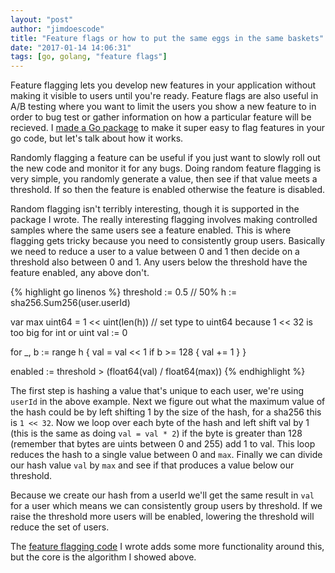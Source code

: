 ```yaml
---
layout: "post"
author: "jimdoescode"
title: "Feature flags or how to put the same eggs in the same baskets"
date: "2017-01-14 14:06:31"
tags: [go, golang, "feature flags"]
---
```


Feature flagging lets you develop new features in your application without making it visible to users until you're ready. 
Feature flags are also useful in A/B testing where you want to limit the users you show a new feature to in order to bug test
or gather information on how a particular feature will be recieved. I [made a Go  package](https://github.com/jimdoescode/feature) 
to make it super easy to flag features in your go code, but let's talk about how it works. 

Randomly flagging a feature can be useful if you just want to slowly roll out the new code and monitor it for any bugs. Doing random
feature flagging is very simple, you randomly generate a value, then see if that value meets a threshold. If so then the feature is
enabled otherwise the feature is disabled. 

Random flagging isn't terribly interesting, though it is supported in the package I wrote. The really interesting flagging involves 
making controlled samples where the same users see a feature enabled. This is where flagging gets tricky because you need to consistently
group users. Basically we need to reduce a user to a value between 0 and 1 then decide on a threshold also between 0 and 1. Any users
below the threshold have the feature enabled, any above don't. 

{% highlight go linenos %}
threshold := 0.5 // 50%
h := sha256.Sum256(user.userId)

var max uint64 = 1 << uint(len(h)) // set type to uint64 because 1 << 32 is too big for int or uint
val := 0

for _, b := range h {
    val = val << 1
    if b >= 128 {
        val += 1
    }
}

enabled := threshold > (float64(val) / float64(max))
{% endhighlight %}

The first step is hashing a value that's unique to each user, we're using `userId` in the above example. Next we figure out
what the maximum value of the hash could be by left shifting 1 by the size of the hash, for a sha256 this is `1 << 32`. Now
we loop over each byte of the hash and left shift val by 1 (this is the same as doing `val = val * 2`) if the byte is greater
than 128 (remember that bytes are uints between 0 and 255) add 1 to val. This loop reduces the hash to a single value between
0 and `max`. Finally we can divide our hash value `val` by `max` and see if that produces a value below our threshold. 

Because we create our hash from a userId we'll get the same result in `val` for a user which means we can consistently group
users by threshold. If we raise the threshold more users will be enabled, lowering the threshold will reduce the set of users.

The [feature flagging code](https://github.com/jimdoescode/feature) I wrote adds some more functionality around this, but the 
core is the algorithm I showed above.    
